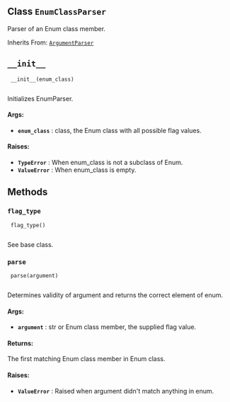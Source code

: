 

## Class  `EnumClassParser` 
Parser of an Enum class member.

Inherits From: [ `ArgumentParser` ](https://tensorflow.google.cn/api_docs/python/tf/compat/v1/flags/ArgumentParser)

##  `__init__` 


```
 __init__(enum_class)
 
```

Initializes EnumParser.

#### Args:
- **`enum_class`** : class, the Enum class with all possible flag values.


#### Raises:
- **`TypeError`** : When enum_class is not a subclass of Enum.
- **`ValueError`** : When enum_class is empty.


## Methods


###  `flag_type` 


```
 flag_type()
 
```

See base class.

###  `parse` 


```
 parse(argument)
 
```

Determines validity of argument and returns the correct element of enum.

#### Args:
- **`argument`** : str or Enum class member, the supplied flag value.


#### Returns:
The first matching Enum class member in Enum class.

#### Raises:
- **`ValueError`** : Raised when argument didn't match anything in enum.

